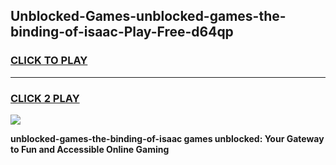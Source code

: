 
## Unblocked-Games-unblocked-games-the-binding-of-isaac-Play-Free-d64qp
<h3>
<a href="https://premium76.site?title=unblocked-games-the-binding-of-isaac&ref=10A">CLICK TO PLAY</a></h3>
<hr>

<h3>
<a href="https://premium76.site?title=unblocked-games-the-binding-of-isaac&ref=10A">CLICK 2 PLAY</a>
  
</h3>

<a href="https://premium76.site?title=unblocked-games-the-binding-of-isaac&ref=10A"><img src="https://clearcache.store/games.png"></a>


**unblocked-games-the-binding-of-isaac games unblocked: Your Gateway to Fun and Accessible Online Gaming**
